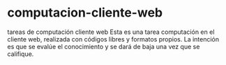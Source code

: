 # computacion-cliente-web
tareas de computación cliente web
Esta es una tarea computación en el cliente web, realizada con códigos libres y formatos propios.
La intención es  que se evalúe el conocimiento y se dará de baja una vez que se califique.
